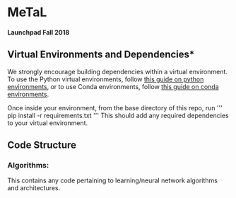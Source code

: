 # MeTaL
#### Launchpad Fall 2018
## Virtual Environments and Dependencies*
We strongly encourage building dependencies within a virtual environment. To use the Python virtual environments, follow [this guide on python environments](https://uoa-eresearch.github.io/eresearch-cookbook/recipe/2014/11/26/python-virtual-env/), or to use Conda environments, follow [this guide on conda environments](https://conda.io/docs/user-guide/tasks/manage-environments.html).

Once inside your environment, from the base directory of this repo, run
'''
pip install -r requirements.txt
'''
This should add any required dependencies to your virtual environment.

## Code Structure
### Algorithms:
This contains any code pertaining to learning/neural network algorithms and architectures.
